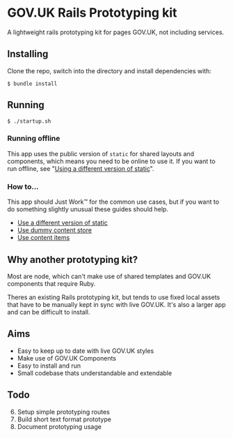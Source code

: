 # GOV.UK Rails Prototyping kit

A lightweight rails prototyping kit for pages GOV.UK, not including services.

## Installing

Clone the repo, switch into the directory and install dependencies with:

```
$ bundle install
```

## Running

```
$ ./startup.sh
```

### Running offline

This app uses the public version of `static` for shared layouts and components, which
means you need to be online to use it. If you want to run offline, see "[Using a different version of static](docs/docs/using-a-different-static.md)".

### How to...

This app should Just Work™ for the common use cases, but if you want to do something
slightly unusual these guides should help.

- [Use a different version of static](docs/using-a-different-static.md)
- [Use dummy content store](docs/using-dummy-content-store.md)
- [Use content items](docs/using-content-items.md)

## Why another prototyping kit?

Most are node, which can't make use of shared templates and GOV.UK components
that require Ruby.

Theres an existing Rails prototyping kit, but tends to use fixed local assets
that have to be manually kept in sync with live GOV.UK. It's also a larger app
and can be difficult to install.

## Aims

* Easy to keep up to date with live GOV.UK styles
* Make use of GOV.UK Components
* Easy to install and run
* Small codebase thats understandable and extendable


## Todo

6. Setup simple prototyping routes
7. Build short text format prototype
8. Document prototyping usage
